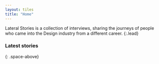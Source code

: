 ```yaml
---
layout: tiles
title: "Home"
---
```


Lateral Stories is a collection of interviews, sharing the journeys of people who came into the Design industry from a different career.
{:.lead}

### Latest stories
{: .space-above}